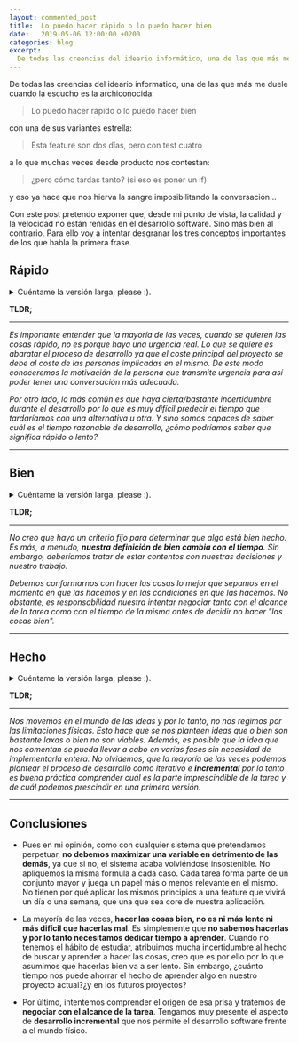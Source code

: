 ```yaml
---
layout: commented_post
title:  Lo puedo hacer rápido o lo puedo hacer bien
date:   2019-05-06 12:00:00 +0200
categories: blog
excerpt:
  De todas las creencias del ideario informático, una de las que más me duele cuando la escucho es la archiconocida <q>Lo puedo hacer rápido o lo puedo hacer bien</q>. En este post intentaré explicar que no es bueno maximizar una cualidad (bien) en detrimento de las demás (rápido). O viceversa...
---
```

De todas las creencias del ideario informático, una de las que más me duele cuando la escucho es la archiconocida:

>Lo puedo hacer rápido o lo puedo hacer bien

con una de sus variantes estrella:

>Esta feature son dos días, pero con test cuatro

a lo que muchas veces desde producto nos contestan:

> ¿pero cómo tardas tanto? (si eso es poner un if)

y eso ya hace que nos hierva la sangre imposibilitando la conversación...

Con este post pretendo exponer que, desde mi punto de vista, la calidad y la velocidad no están reñidas en el desarrollo software. Sino más bien al contrario. Para ello voy a intentar desgranar los tres conceptos importantes de los que habla la primera frase.

## Rápido

<details>
<summary class="collapsible-title">Cuéntame la versión larga, please :).</summary>
  <div class="collapsible-details">
    {% include long-version/lo_podemos_hacer_rapido.html %}
  </div>
</details>


**TLDR;**

---
_Es importante entender que la mayoría de las veces, cuando se quieren las cosas rápido, no es porque haya una urgencia real. Lo que se quiere es abaratar el proceso de desarrollo ya que el coste principal del proyecto se debe al coste de las personas implicadas en el mismo. De este modo conoceremos la motivación de la persona que transmite urgencia para así poder tener una conversación más adecuada._

_Por otro lado, lo más común es que haya cierta/bastante incertidumbre durante el desarrollo por lo que es muy difícil predecir el tiempo que tardaríamos con una alternativa u otra. Y sino somos capaces de saber cuál es el tiempo razonable de desarrollo, ¿cómo podríamos saber que significa rápido o lento?_

---

## Bien

<details>
<summary class="collapsible-title">Cuéntame la versión larga, please :).</summary>
  <div class="collapsible-details">
  {% include long-version/lo_podemos_hacer_bien.html %}
  </div>
</details>

**TLDR;**

---
_No creo que haya un criterio fijo para determinar que algo está bien hecho. Es más, a menudo, **nuestra definición de bien cambia con el tiempo**. Sin embargo, deberíamos tratar de estar contentos con nuestras decisiones y nuestro trabajo._

_Debemos conformarnos con hacer las cosas lo mejor que sepamos en el momento en que las hacemos y en las condiciones en que las hacemos. No obstante, es responsabilidad nuestra intentar negociar tanto con el alcance de la tarea como con el tiempo de la misma antes de decidir no hacer "las cosas bien"._

---


## Hecho

<details>
<summary class="collapsible-title">Cuéntame la versión larga, please :).</summary>
  <div class="collapsible-details">
    {% include long-version/lo_podemos_hacer.html %}
    </div>
</details>

**TLDR;**

---
_Nos movemos en el mundo de las ideas y por lo tanto, no nos regimos por las limitaciones físicas. Esto hace que se nos planteen ideas que o bien son bastante laxas o bien no son viables. Además, es posible que la idea que nos comentan se pueda llevar a cabo en varias fases sin necesidad de implementarla entera. No olvidemos, que la mayoría de las veces podemos plantear el proceso de desarrollo como iterativo e **incremental** por lo tanto es buena práctica comprender cuál es la parte imprescindible de la tarea y de cuál podemos prescindir en una primera versión._

---

## Conclusiones

* Pues en mi opinión, como con cualquier sistema que pretendamos perpetuar, **no debemos maximizar una variable en detrimento de las demás**, ya que si no, el sistema acaba volviéndose insostenible. No apliquemos la misma formula a cada caso. Cada tarea forma parte de un conjunto mayor y juega un papel más o menos relevante en el mismo. No tienen por qué aplicar los mismos principios a una feature que vivirá un día o una semana, que una que sea core de nuestra aplicación.

* La mayoría de las veces, **hacer las cosas bien, no es ni más lento ni más difícil que hacerlas mal**. Es simplemente que **no sabemos hacerlas y por lo tanto necesitamos dedicar tiempo a aprender**. Cuando no tenemos el hábito de estudiar, atribuimos mucha incertidumbre al hecho de buscar y aprender a hacer las cosas, creo que es por ello por lo que asumimos que hacerlas bien va a ser lento. Sin embargo, ¿cuánto tiempo nos puede ahorrar el hecho de aprender algo en nuestro proyecto actual?¿y en los futuros proyectos?

* Por último, intentemos comprender el origen de esa prisa y tratemos de **negociar con el alcance de la tarea**. Tengamos muy presente el aspecto de **desarrollo incremental** que nos permite el desarrollo software frente a el mundo físico.
